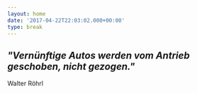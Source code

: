 ```yaml
---
layout: home
date: '2017-04-22T22:03:02.000+00:00'
type: break
---
```



## ***"Vernünftige Autos werden vom Antrieb geschoben, nicht gezogen."***

Walter Röhrl